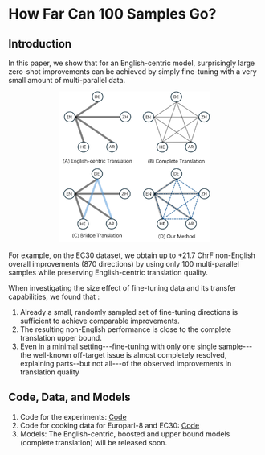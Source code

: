 # How Far Can 100 Samples Go?

## Introduction
In this paper, we show that for an English-centric model, surprisingly large zero-shot improvements
can be achieved by simply fine-tuning with a very small amount of multi-parallel data. 

<div style="text-align:center;">
    <img src="figures/Figure-1.png" width="300" height="300">
</div>

For example, on the EC30 dataset, we obtain up to +21.7 ChrF non-English overall improvements (870 directions) by using
only 100 multi-parallel samples while preserving English-centric translation quality.

When investigating the size effect of fine-tuning data and its transfer capabilities, we found that :
1) Already a small, randomly sampled set of fine-tuning directions is sufficient to achieve comparable improvements.
2) The resulting non-English performance is close to the complete translation upper bound. 
3) Even in a minimal setting---fine-tuning with only one single sample---the well-known off-target issue is almost completely resolved, explaining parts--but not all---of the observed improvements in translation quality

## Code, Data, and Models
1. Code for the experiments: [Code](https://github.com/research-anonymous/MultiParallelFinetuning4MMT/tree/main/europarl_experiments)
2. Code for cooking data for Europarl-8 and EC30: [Code](xx)
3. Models: The English-centric, boosted and upper bound models (complete translation) will be released soon.

